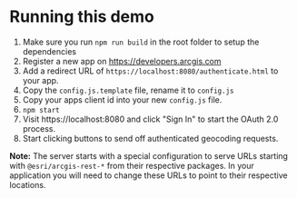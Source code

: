 # Running this demo

1. Make sure you run `npm run build` in the root folder to setup the dependencies
2. Register a new app on https://developers.arcgis.com
3. Add a redirect URL of `https://localhost:8080/authenticate.html` to your app.
4. Copy the `config.js.template` file, rename it to `config.js`
5. Copy your apps client id into your new `config.js` file.
6. `npm start`
7. Visit https://localhost:8080 and click "Sign In" to start the OAuth 2.0 process.
8. Start clicking buttons to send off authenticated geocoding requests.

**Note:** The server starts with a special configuration to serve URLs starting with `@esri/arcgis-rest-*` from their respective packages. In your application you will need to change these URLs to point to their respective locations.
